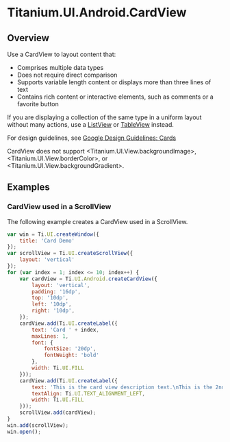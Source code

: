 # Titanium.UI.Android.CardView

<TypeHeader/>

## Overview

Use a CardView to layout content that:

  * Comprises multiple data types
  * Does not require direct comparison
  * Supports variable length content or displays more than three lines of text
  * Contains rich content or interactive elements, such as comments or a favorite button

If you are displaying a collection of the same type in a uniform layout without many actions,
use a [ListView](Titanium.UI.ListView) or [TableView](Titanium.UI.TableView) instead.

For design guidelines, see
[Google Design Guidelines: Cards](http://www.google.com/design/spec/components/cards.html)

CardView does not support <Titanium.UI.View.backgroundImage>, <Titanium.UI.View.borderColor>, or <Titanium.UI.View.backgroundGradient>.

## Examples

### CardView used in a ScrollView

The following example creates a CardView used in a ScrollView.

``` js
var win = Ti.UI.createWindow({
    title: 'Card Demo'
});
var scrollView = Ti.UI.createScrollView({
    layout: 'vertical'
});
for (var index = 1; index <= 10; index++) {
    var cardView = Ti.UI.Android.createCardView({
        layout: 'vertical',
        padding: '16dp',
        top: '10dp',
        left: '10dp',
        right: '10dp',
    });
    cardView.add(Ti.UI.createLabel({
        text: 'Card ' + index,
        maxLines: 1,
        font: {
            fontSize: '20dp',
            fontWeight: 'bold'
        },
        width: Ti.UI.FILL
    }));
    cardView.add(Ti.UI.createLabel({
        text: 'This is the card view description text.\nThis is the 2nd line of text.',
        textAlign: Ti.UI.TEXT_ALIGNMENT_LEFT,
        width: Ti.UI.FILL
    }));
    scrollView.add(cardView);
}
win.add(scrollView);
win.open();
```

<ApiDocs/>
